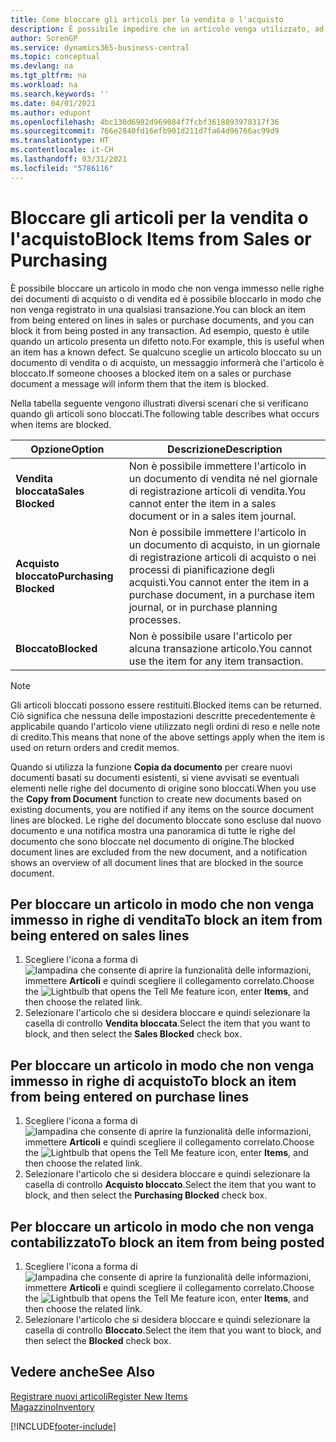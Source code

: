 ```yaml
---
title: Come bloccare gli articoli per la vendita o l'acquisto
description: È possibile impedire che un articolo venga utilizzato, ad esempio, nei documenti di vendita o di acquisto.
author: SorenGP
ms.service: dynamics365-business-central
ms.topic: conceptual
ms.devlang: na
ms.tgt_pltfrm: na
ms.workload: na
ms.search.keywords: ''
ms.date: 04/01/2021
ms.author: edupont
ms.openlocfilehash: 4bc130d6982d969084f7fcbf3618893978317f36
ms.sourcegitcommit: 766e2840fd16efb901d211d7fa64d96766ac99d9
ms.translationtype: HT
ms.contentlocale: it-CH
ms.lasthandoff: 03/31/2021
ms.locfileid: "5786116"
---
```

# <a name="block-items-from-sales-or-purchasing"></a><span data-ttu-id="857e3-103">Bloccare gli articoli per la vendita o l'acquisto</span><span class="sxs-lookup"><span data-stu-id="857e3-103">Block Items from Sales or Purchasing</span></span>
<span data-ttu-id="857e3-104">È possibile bloccare un articolo in modo che non venga immesso nelle righe dei documenti di acquisto o di vendita ed è possibile bloccarlo in modo che non venga registrato in una qualsiasi transazione.</span><span class="sxs-lookup"><span data-stu-id="857e3-104">You can block an item from being entered on lines in sales or purchase documents, and you can block it from being posted in any transaction.</span></span> <span data-ttu-id="857e3-105">Ad esempio, questo è utile quando un articolo presenta un difetto noto.</span><span class="sxs-lookup"><span data-stu-id="857e3-105">For example, this is useful when an item has a known defect.</span></span> <span data-ttu-id="857e3-106">Se qualcuno sceglie un articolo bloccato su un documento di vendita o di acquisto, un messaggio informerà che l'articolo è bloccato.</span><span class="sxs-lookup"><span data-stu-id="857e3-106">If someone chooses a blocked item on a sales or purchase document a message will inform them that the item is blocked.</span></span>

<span data-ttu-id="857e3-107">Nella tabella seguente vengono illustrati diversi scenari che si verificano quando gli articoli sono bloccati.</span><span class="sxs-lookup"><span data-stu-id="857e3-107">The following table describes what occurs when items are blocked.</span></span>  

|<span data-ttu-id="857e3-108">Opzione</span><span class="sxs-lookup"><span data-stu-id="857e3-108">Option</span></span>|<span data-ttu-id="857e3-109">Descrizione</span><span class="sxs-lookup"><span data-stu-id="857e3-109">Description</span></span>|  
|--------------------|------------|  
|<span data-ttu-id="857e3-110">**Vendita bloccata**</span><span class="sxs-lookup"><span data-stu-id="857e3-110">**Sales Blocked**</span></span>|<span data-ttu-id="857e3-111">Non è possibile immettere l'articolo in un documento di vendita né nel giornale di registrazione articoli di vendita.</span><span class="sxs-lookup"><span data-stu-id="857e3-111">You cannot enter the item in a sales document or in a sales item journal.</span></span>|  
|<span data-ttu-id="857e3-112">**Acquisto bloccato**</span><span class="sxs-lookup"><span data-stu-id="857e3-112">**Purchasing Blocked**</span></span>|<span data-ttu-id="857e3-113">Non è possibile immettere l'articolo in un documento di acquisto, in un giornale di registrazione articoli di acquisto o nei processi di pianificazione degli acquisti.</span><span class="sxs-lookup"><span data-stu-id="857e3-113">You cannot enter the item in a purchase document, in a purchase item journal, or in purchase planning processes.</span></span>|  
|<span data-ttu-id="857e3-114">**Bloccato**</span><span class="sxs-lookup"><span data-stu-id="857e3-114">**Blocked**</span></span>|<span data-ttu-id="857e3-115">Non è possibile usare l'articolo per alcuna transazione articolo.</span><span class="sxs-lookup"><span data-stu-id="857e3-115">You cannot use the item for any item transaction.</span></span>|  

> [!NOTE]
> <span data-ttu-id="857e3-116">Gli articoli bloccati possono essere restituiti.</span><span class="sxs-lookup"><span data-stu-id="857e3-116">Blocked items can be returned.</span></span> <span data-ttu-id="857e3-117">Ciò significa che nessuna delle impostazioni descritte precedentemente è applicabile quando l'articolo viene utilizzato negli ordini di reso e nelle note di credito.</span><span class="sxs-lookup"><span data-stu-id="857e3-117">This means that none of the above settings apply when the item is used on return orders and credit memos.</span></span>

<span data-ttu-id="857e3-118">Quando si utilizza la funzione **Copia da documento** per creare nuovi documenti basati su documenti esistenti, si viene avvisati se eventuali elementi nelle righe del documento di origine sono bloccati.</span><span class="sxs-lookup"><span data-stu-id="857e3-118">When you use the **Copy from Document** function to create new documents based on existing documents, you are notified if any items on the source document lines are blocked.</span></span> <span data-ttu-id="857e3-119">Le righe del documento bloccate sono escluse dal nuovo documento e una notifica mostra una panoramica di tutte le righe del documento che sono bloccate nel documento di origine.</span><span class="sxs-lookup"><span data-stu-id="857e3-119">The blocked document lines are excluded from the new document, and a notification shows an overview of all document lines that are blocked in the source document.</span></span>

## <a name="to-block-an-item-from-being-entered-on-sales-lines"></a><span data-ttu-id="857e3-120">Per bloccare un articolo in modo che non venga immesso in righe di vendita</span><span class="sxs-lookup"><span data-stu-id="857e3-120">To block an item from being entered on sales lines</span></span>  
1.  <span data-ttu-id="857e3-121">Scegliere l'icona a forma di ![lampadina che consente di aprire la funzionalità delle informazioni](media/ui-search/search_small.png "Informazioni sull'operazione che si desidera eseguire"), immettere **Articoli** e quindi scegliere il collegamento correlato.</span><span class="sxs-lookup"><span data-stu-id="857e3-121">Choose the ![Lightbulb that opens the Tell Me feature](media/ui-search/search_small.png "Tell me what you want to do") icon, enter **Items**, and then choose the related link.</span></span>  
2.  <span data-ttu-id="857e3-122">Selezionare l'articolo che si desidera bloccare e quindi selezionare la casella di controllo **Vendita bloccata**.</span><span class="sxs-lookup"><span data-stu-id="857e3-122">Select the item that you want to block, and then select the **Sales Blocked** check box.</span></span>  

## <a name="to-block-an-item-from-being-entered-on-purchase-lines"></a><span data-ttu-id="857e3-123">Per bloccare un articolo in modo che non venga immesso in righe di acquisto</span><span class="sxs-lookup"><span data-stu-id="857e3-123">To block an item from being entered on purchase lines</span></span>  
1.  <span data-ttu-id="857e3-124">Scegliere l'icona a forma di ![lampadina che consente di aprire la funzionalità delle informazioni](media/ui-search/search_small.png "Informazioni sull'operazione che si desidera eseguire"), immettere **Articoli** e quindi scegliere il collegamento correlato.</span><span class="sxs-lookup"><span data-stu-id="857e3-124">Choose the ![Lightbulb that opens the Tell Me feature](media/ui-search/search_small.png "Tell me what you want to do") icon, enter **Items**, and then choose the related link.</span></span>  
2.  <span data-ttu-id="857e3-125">Selezionare l'articolo che si desidera bloccare e quindi selezionare la casella di controllo **Acquisto bloccato**.</span><span class="sxs-lookup"><span data-stu-id="857e3-125">Select the item that you want to block, and then select the **Purchasing Blocked** check box.</span></span>  

## <a name="to-block-an-item-from-being-posted"></a><span data-ttu-id="857e3-126">Per bloccare un articolo in modo che non venga contabilizzato</span><span class="sxs-lookup"><span data-stu-id="857e3-126">To block an item from being posted</span></span>
1. <span data-ttu-id="857e3-127">Scegliere l'icona a forma di ![lampadina che consente di aprire la funzionalità delle informazioni](media/ui-search/search_small.png "Informazioni sull'operazione che si desidera eseguire"), immettere **Articoli** e quindi scegliere il collegamento correlato.</span><span class="sxs-lookup"><span data-stu-id="857e3-127">Choose the ![Lightbulb that opens the Tell Me feature](media/ui-search/search_small.png "Tell me what you want to do") icon, enter **Items**, and then choose the related link.</span></span>
2. <span data-ttu-id="857e3-128">Selezionare l'articolo che si desidera bloccare e quindi selezionare la casella di controllo **Bloccato**.</span><span class="sxs-lookup"><span data-stu-id="857e3-128">Select the item that you want to block, and then select the **Blocked** check box.</span></span>

## <a name="see-also"></a><span data-ttu-id="857e3-129">Vedere anche</span><span class="sxs-lookup"><span data-stu-id="857e3-129">See Also</span></span>  
[<span data-ttu-id="857e3-130">Registrare nuovi articoli</span><span class="sxs-lookup"><span data-stu-id="857e3-130">Register New Items</span></span>](inventory-how-register-new-items.md)  
[<span data-ttu-id="857e3-131">Magazzino</span><span class="sxs-lookup"><span data-stu-id="857e3-131">Inventory</span></span>](inventory-manage-inventory.md)  


[!INCLUDE[footer-include](includes/footer-banner.md)]